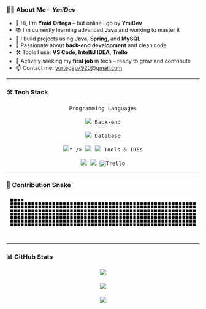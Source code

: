 ### 🧑‍💻 About Me – *YmiDev*

- 👋 Hi, I'm **Ymid Ortega** – but online I go by **YmiDev**
- 📚 I'm currently learning advanced **Java** and working to master it
- 🌱 I build projects using **Java**, **Spring**, and **MySQL**
- 🧠 Passionate about **back-end development** and clean code
- 🛠️ Tools I use: **VS Code**, **IntelliJ IDEA**, **Trello**
- 💼 Actively seeking my **first job** in tech – ready to grow and contribute
- 📫 Contact me: [yortegap7920@gmail.com](mailto:yortegap7920@gmail.com)

---

### 🛠️ Tech Stack

<p align="center">
  <kbd>
    <kbd>Programming Languages</kbd><br><br>
    <img width="30px" src="https://cdn.jsdelivr.net/gh/devicons/devicon/icons/java/java-plain.svg" />
  </kbd>
  <kbd>
    <kbd>Back-end</kbd><br><br>
    <img width="30px" src="https://cdn.jsdelivr.net/gh/devicons/devicon/icons/spring/spring-original.svg" />
  </kbd>
  <kbd>
    <kbd>Database</kbd><br><br>
    <img width="30" src="<svg xmlns="http://www.w3.org/2000/svg" viewBox="-18.458 -22.75 191.151 191.151"><path d="M-18.46 6.58h191.15v132.49H-18.46z" fill="none"/><path d="M40.05 113.58h-5.17q-.27-13.1-1.51-24.64h-.05l-7.88 24.64H21.5l-7.83-24.64h-.04q-.87 11.08-1.1 24.64H7.81q.46-16.49 2.29-30.92h6.41l7.46 22.72h.05l7.51-22.72h6.14a337 337 0 012.38 30.92M62.5 90.77q-3.16 17.14-8.34 24.93-4.03 5.99-8.84 5.99-1.28 0-3.16-.77v-2.76q.92.14 2.15.14 2.24 0 3.62-1.24a4.5 4.5 0 001.65-3.39q0-1.28-1.28-5.27l-5.68-17.63h5.08l4.08 13.19q1.38 4.5 1.15 6.28a86 86 0 004.67-19.47z" fill="#5d87a1"/><path d="M131.38 113.58h-14.7V82.66h4.95v27.11h9.76zm-18.55.75-5.68-2.81q.76-.6 1.42-1.38 3.63-4.26 3.62-12.59 0-15.35-12.04-15.35-5.91 0-9.21 3.9-3.62 4.26-3.62 12.55 0 8.15 3.21 11.95 2.93 3.44 8.84 3.44 2.2 0 4.05-.54l7.4 4.31 2.02-3.47zm-18.41-6.93q-1.88-3.02-1.88-9.71 0-11.68 7.1-11.68 3.72 0 5.45 2.79 1.88 3.02 1.88 9.62 0 11.77-7.1 11.77-3.72 0-5.45-2.8m-9.25-2.38q0 3.93-2.88 6.46t-7.74 2.52q-4.54 0-8.79-2.89l1.33-2.65q3.66 1.83 6.64 1.83 2.79 0 4.38-1.23a4.2 4.2 0 001.68-3.43c0-1.84-1.28-3.41-3.63-4.72a520 520 0 01-6.5-3.68c-2.35-1.71-3.52-3.55-3.52-6.58a7.7 7.7 0 012.63-6.07q2.64-2.31 6.8-2.31 4.3 0 7.83 2.29l-1.19 2.66a15 15 0 00-5.95-1.28q-2.38 0-3.66 1.15a3.8 3.8 0 00-1.39 2.93c0 1.83 1.31 3.42 3.72 4.76 2.2 1.19 6.64 3.72 6.64 3.72 2.41 1.71 3.61 3.53 3.61 6.53" fill="#f8981d"/><path d="M137.59 72.31c-2.99-.08-5.3.23-7.25 1.05-.56.22-1.45.22-1.53.93.3.3.34.78.6 1.2a9 9 0 001.94 2.28q1.16.91 2.39 1.72c1.45.9 3.1 1.42 4.52 2.32.82.52 1.65 1.2 2.47 1.76.41.3.67.78 1.19.97v-.11c-.26-.34-.34-.82-.6-1.2l-1.12-1.08a18 18 0 00-3.88-3.77c-1.2-.82-3.81-1.94-4.3-3.32l-.08-.08c.82-.08 1.8-.38 2.58-.6 1.27-.34 2.43-.26 3.73-.59q.9-.24 1.8-.52v-.34c-.68-.67-1.16-1.57-1.87-2.2-1.9-1.64-4-3.25-6.16-4.59-1.16-.75-2.65-1.23-3.89-1.87-.45-.23-1.2-.34-1.46-.71-.67-.82-1.05-1.9-1.53-2.88a92 92 0 01-3.06-6.5c-.67-1.46-1.08-2.91-1.91-4.26-3.85-6.35-8.03-10.2-14.46-13.97-1.38-.79-3.02-1.12-4.78-1.53l-2.8-.15c-.6-.26-1.2-.97-1.72-1.31-2.13-1.34-7.62-4.26-9.19-.41-1.01 2.43 1.49 4.82 2.35 6.05.64.86 1.46 1.83 1.9 2.8.26.64.34 1.31.6 1.98.6 1.64 1.16 3.47 1.94 5.01.41.78.86 1.6 1.38 2.31.3.41.82.6.94 1.27-.52.74-.56 1.87-.86 2.8-1.34 4.22-.82 9.45 1.09 12.55.6.93 2.02 2.99 3.92 2.2 1.68-.67 1.31-2.8 1.79-4.67.11-.45.04-.75.26-1.04v.07q.8 1.54 1.53 3.1a21 21 0 004.86 5c.9.68 1.6 1.83 2.73 2.25v-.13h-.07c-.23-.34-.56-.48-.86-.74-.67-.67-1.42-1.5-1.94-2.24a48 48 0 01-4.18-6.8c-.6-1.16-1.12-2.43-1.61-3.59-.23-.45-.23-1.12-.6-1.35-.56.82-1.38 1.53-1.79 2.54-.71 1.61-.79 3.59-1.05 5.65l-.15.07c-1.19-.3-1.6-1.53-2.06-2.58-1.12-2.65-1.31-6.91-.34-9.98.26-.78 1.39-3.25.94-4-.23-.71-.97-1.12-1.38-1.69A16 16 0 0195.21 47c-.9-2.09-1.35-4.41-2.31-6.5-.45-.97-1.23-1.98-1.87-2.88-.71-1.01-1.5-1.72-2.06-2.91-.19-.41-.45-1.08-.15-1.53.07-.3.23-.41.52-.49.48-.41 1.87.11 2.35.34a19 19 0 013.7 1.87c.52.38 1.08 1.08 1.75 1.27h.79c1.19.26 2.54.07 3.66.41 1.98.64 3.77 1.57 5.38 2.58a33 33 0 0111.65 12.78c.45.86.64 1.64 1.04 2.54.79 1.83 1.76 3.7 2.54 5.49.79 1.75 1.53 3.55 2.65 5 .56.78 2.81 1.2 3.81 1.61.74.34 1.91.63 2.58 1.04a61 61 0 013.73 2.54c.59.45 2.46 1.38 2.58 2.13M99.48 39.84a6 6 0 00-1.53.19v.07h.07c.3.6.82 1.01 1.2 1.53l.86 1.79.07-.07q.8-.54.79-1.87c-.23-.26-.26-.52-.45-.78-.22-.37-.7-.56-1.01-.86" fill="#5d87a1"/><path d="M141.15 113.58h.77v-3.79h-1.16l-.95 2.58-1.03-2.58h-1.12v3.79h.73v-2.88h.04l1.08 2.88h.56l1.07-2.88zm-6.24 0h.82v-3.15h1.07v-.64h-3.01v.64h1.11z" fill="#f8981d"/></svg>" />
    <img width="30px" src="https://cdn.jsdelivr.net/gh/devicons/devicon/icons/postgresql/postgresql-plain.svg" />
    <img width="30px" src="https://cdn.jsdelivr.net/gh/devicons/devicon/icons/mongodb/mongodb-plain.svg" />
  </kbd>
  <kbd>
    <kbd>Tools & IDEs</kbd><br><br>
    <img width="30px" src="https://cdn.jsdelivr.net/gh/devicons/devicon/icons/vscode/vscode-original.svg" />
    <img width="30px" src="https://cdn.jsdelivr.net/gh/devicons/devicon/icons/intellij/intellij-original.svg" />
    <img width="30px" src="https://img.icons8.com/color/48/trello.png" title="Trello" />
  </kbd>
</p>

---

### 🐍 Contribution Snake

<picture>
  <source media="(prefers-color-scheme: dark)" srcset="https://github.com/YmidOrtega/YmidOrtega/blob/output/github-snake-dark.svg" />
  <source media="(prefers-color-scheme: light)" srcset="https://github.com/YmidOrtega/YmidOrtega/blob/output/github-snake.svg" />
  <img alt="GitHub Snake" src="https://github.com/YmidOrtega/YmidOrtega/blob/output/github-snake.svg" />
</picture>

---

### 📊 GitHub Stats

<p align="center">
  <img src="https://github-readme-stats.vercel.app/api?username=YmidOrtega&show_icons=true&theme=github_dark&count_private=true" />
  <br><br>
  <img src="https://github-readme-stats.vercel.app/api/top-langs/?username=YmidOrtega&layout=compact&theme=github_dark" />
  <br><br>
  <img src="https://github-readme-streak-stats.herokuapp.com/?user=YmidOrtega&theme=github-dark" />
</p>
